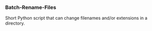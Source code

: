 ### Batch-Rename-Files
Short Python script that can change filenames and/or extensions in a directory.
